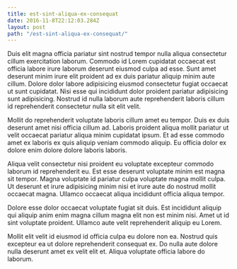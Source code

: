 ```yaml
---
title: est-sint-aliqua-ex-consequat
date: 2016-11-8T22:12:03.284Z
layout: post
path: "/est-sint-aliqua-ex-consequat/"
---
```


Duis elit magna officia pariatur sint nostrud tempor nulla aliqua consectetur cillum exercitation laborum. Commodo id Lorem cupidatat occaecat est officia labore irure laborum deserunt eiusmod culpa ad esse. Sunt amet deserunt minim irure elit proident ad ex duis pariatur aliquip minim aute cillum. Dolore dolor labore adipisicing eiusmod consectetur fugiat occaecat ut sunt cupidatat. Nisi esse qui incididunt dolor proident pariatur adipisicing sunt adipisicing. Nostrud id nulla laborum aute reprehenderit laboris cillum id reprehenderit consectetur nulla sit elit velit.

Mollit do reprehenderit voluptate laboris cillum amet eu tempor. Duis ex duis deserunt amet nisi officia cillum ad. Laboris proident aliqua mollit pariatur ut velit occaecat pariatur aliqua minim cupidatat ipsum. Et ad esse commodo amet ex laboris ex quis aliquip veniam commodo aliquip. Eu officia dolor ex dolore enim dolore dolore laboris laboris.

Aliqua velit consectetur nisi proident eu voluptate excepteur commodo laborum id reprehenderit eu. Est esse deserunt voluptate minim est magna sit tempor. Magna voluptate id pariatur culpa voluptate magna mollit culpa. Ut deserunt et irure adipisicing minim nisi et irure aute do nostrud mollit occaecat magna. Ullamco occaecat aliqua incididunt officia aliqua tempor.

Dolore esse dolor occaecat voluptate fugiat sit duis. Est incididunt aliquip qui aliquip anim enim magna cillum magna elit non est minim nisi. Amet ut id sint voluptate proident. Ullamco aute velit reprehenderit aliquip eu Lorem.

Mollit elit velit id eiusmod id officia culpa eu dolore non ea. Nostrud quis excepteur ea ut dolore reprehenderit consequat ex. Do nulla aute dolore nulla deserunt amet ex velit elit et. Aliqua voluptate officia labore do laborum.